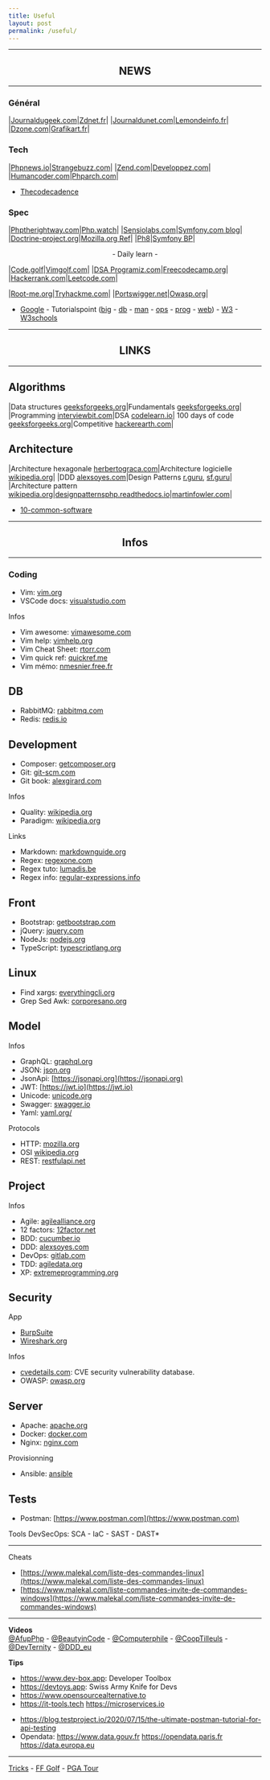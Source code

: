 ```yaml
---
title: Useful
layout: post
permalink: /useful/
---
```


---
## <center>NEWS</center>
---

### Général

|[Journaldugeek.com](https://www.journaldugeek.com/category/sur-le-web)|[Zdnet.fr](https://www.zdnet.fr)|
|[Journaldunet.com](https://www.journaldunet.com/web-tech/)|[Lemondeinfo.fr](https://www.lemondeinformatique.fr/internet-et-e-business-11.html)|
|[Dzone.com](https://dzone.com/web-development-programming-tutorials-tools-news)|[Grafikart.fr](https://grafikart.fr/blog)|

### Tech

|[Phpnews.io](https://phpnews.io)|[Strangebuzz.com](https://www.strangebuzz.com/fr)|
|[Zend.com](https://www.zend.com/blog)|[Developpez.com](https://php.developpez.com)|
|[Humancoder.com](https://news.humancoders.com/t/php)|[Phparch.com](https://www.phparch.com)|

* [Thecodecadence](https://thecodecadence.medium.com)

### Spec

|[Phptherightway.com](https://phptherightway.com)|[Php.watch](https://php.watch/versions)|
|[Sensiolabs.com](https://blog.sensiolabs.com)|[Symfony.com blog](https://symfony.com/blog)|
|[Doctrine-project.org](https://www.doctrine-project.org)|[Mozilla.org Ref](https://developer.mozilla.org/fr/docs/Web)|
|[Ph8](https://www.php.net/releases/8.0/en.php)|[Symfony BP](https://symfony.com/doc/current/best_practices.html)|
  
<center>- Daily learn -</center>

|[Code.golf](https://code.golf)|[Vimgolf.com](https://www.vimgolf.com)|
|[DSA Programiz.com](https://www.programiz.com/dsa)|[Freecodecamp.org](https://www.freecodecamp.org/learn)|
|[Hackerrank.com](https://www.hackerrank.com)|[Leetcode.com](https://leetcode.com/explore)|

|[Root-me.org](https://www.root-me.org)|[Tryhackme.com](https://tryhackme.com)|
|[Portswigger.net](https://portswigger.net/web-security)|[Owasp.org](https://owasp.org/www-project-top-ten)|

- [Google](https://developers.google.com/learn) - Tutorialspoint ([big](https://www.tutorialspoint.com/big_data_tutorials.htm) - [db](https://www.tutorialspoint.com/database_tutorials.htm) - [man](https://www.tutorialspoint.com/management_tutorials.htm) - [ops](https://www.tutorialspoint.com/devops_tutorials.htm) - [prog](https://www.tutorialspoint.com/computer_programming_tutorials.htm) - [web](https://www.tutorialspoint.com/web_development_tutorials.htm)) - [W3](https://www.w3.org) - [W3schools](https://www.w3schools.com)
  
---
## <center>LINKS</center>
---

## Algorithms

|Data structures [geeksforgeeks.org](https://www.geeksforgeeks.org/data-structures)|Fundamentals [geeksforgeeks.org](https://www.geeksforgeeks.org/fundamentals-of-algorithms)|
|Programming [interviewbit.com](https://www.interviewbit.com/courses/programming)|DSA [codelearn.io](https://codelearn.io/learning/data-structure-and-algorithms)|
100 days of code [geeksforgeeks.org](https://www.geeksforgeeks.org/100-days-of-code-a-complete-guide-for-beginners-and-experienced)|Competitive [hackerearth.com](https://www.hackerearth.com/fr/getstarted-competitive-programming)|

## Architecture

|Architecture hexagonale [herbertograca.com](https://herbertograca.com/2017/11/16/explicit-architecture-01-ddd-hexagonal-onion-clean-cqrs-how-i-put-it-all-together/)|Architecture logicielle [wikipedia.org](https://en.wikipedia.org/wiki/List_of_software_architecture_styles_and_patterns)|
|DDD [alexsoyes.com](https://alexsoyes.com/ddd-domain-driven-design)|Design Patterns [r.guru](https://refactoring.guru/fr/design-patterns), [sf.guru](https://springframework.guru/gang-of-four-design-patterns)|
|Architecture pattern [wikipedia.org](https://en.wikipedia.org/wiki/Architectural_pattern)|[designpatternsphp.readthedocs.io](https://designpatternsphp.readthedocs.io)|[martinfowler.com](https://martinfowler.com/eaaCatalog)|
- [10-common-software](https://towardsdatascience.com/10-common-software-architectural-patterns-in-a-nutshell-a0b47a1e9013)

---
## <center>Infos</center>
---

### Coding
- Vim: [vim.org](https://www.vim.org)
- VSCode docs: [visualstudio.com](https://code.visualstudio.com/docs)

Infos
- Vim awesome: [vimawesome.com](https://vimawesome.com)
- Vim help: [vimhelp.org](https://vimhelp.org)
- Vim Cheat Sheet: [rtorr.com](https://vim.rtorr.com)
- Vim quick ref: [quickref.me](https://quickref.me/vim)
- Vim mémo: [nmesnier.free.fr](http://nmesnier.free.fr/vim.html)

## DB
+ RabbitMQ: [rabbitmq.com](https://www.rabbitmq.com)
+ Redis: [redis.io](https://redis.io)

## Development
+ Composer: [getcomposer.org](https://getcomposer.org/doc)
+ Git: [git-scm.com](https://git-scm.com/doc)
+ Git book: [alexgirard.com](https://alexgirard.com/git-book)

Infos
- Quality: [wikipedia.org](https://fr.wikipedia.org/wiki/Qualit%C3%A9_logicielle)
- Paradigm: [wikipedia.org](https://fr.m.wikipedia.org/wiki/Paradigme_(programmation))

Links
+ Markdown: [markdownguide.org](https://www.markdownguide.org/cheat-sheet)
+ Regex: [regexone.com](https://regexone.com)
+ Regex tuto: [lumadis.be](https://lumadis.be/regex)
+ Regex info: [regular-expressions.info](https://www.regular-expressions.info)

## Front
- Bootstrap: [getbootstrap.com](https://getbootstrap.com/docs)
- jQuery: [jquery.com](https://blog.jquery.com)
- NodeJs: [nodejs.org](https://nodejs.org/en/docs)
- TypeScript: [typescriptlang.org](https://www.typescriptlang.org/docs)

## Linux
- Find xargs: [everythingcli.org](https://www.everythingcli.org/find-exec-vs-find-xargs)
- Grep Sed Awk: [corporesano.org](http://www.corporesano.org/doc-site/grepawksed.html)

## Model
Infos
+ GraphQL: [graphql.org](https://graphql.org)
+ JSON: [json.org](https://www.json.org)
+ JsonApi: [https://jsonapi.org](https://jsonapi.org)
+ JWT: [https://jwt.io](https://jwt.io)
+ Unicode: [unicode.org](https://home.unicode.org)
+ Swagger: [swagger.io](https://swagger.io)
+ Yaml: [yaml.org/](https://yaml.org)

Protocols
- HTTP: [mozilla.org](https://developer.mozilla.org/fr/docs/Web/HTTP)
- OSI [wikipedia.org](https://fr.wikipedia.org/wiki/Mod%C3%A8le_OSI)
- REST: [restfulapi.net](https://restfulapi.net/hateoas)

## Project
Infos
+ Agile: [agilealliance.org](https://www.agilealliance.org/agile101/12-principles-behind-the-agile-manifesto)
+ 12 factors: [12factor.net](https://12factor.net)
+ BDD: [cucumber.io](https://cucumber.io/docs/bdd)
+ DDD: [alexsoyes.com](https://alexsoyes.com/ddd-domain-driven-design)
+ DevOps: [gitlab.com](https://about.gitlab.com/topics/devops)
+ TDD: [agiledata.org](http://agiledata.org/essays/tdd.html)
+ XP: [extremeprogramming.org](http://www.extremeprogramming.org)

## Security
App
- [BurpSuite](https://portswigger.net/burp)
- [Wireshark.org](https://www.wireshark.org) 

Infos
- [cvedetails.com]([cvedetails.com](https://www.cvedetails.com)): CVE security vulnerability database.
- OWASP: [owasp.org](https://owasp.org)

## Server
+ Apache: [apache.org](https://httpd.apache.org)
+ Docker: [docker.com](https://docs.docker.com)
+ Nginx: [nginx.com](https://docs.nginx.com)

Provisionning
- Ansible: [ansible](https://www.ansible.com)

## Tests
- Postman: [https://www.postman.com](https://www.postman.com)

Tools DevSecOps: SCA - IaC - SAST - DAST*

---
Cheats
- [https://www.malekal.com/liste-des-commandes-linux](https://www.malekal.com/liste-des-commandes-linux)
- [https://www.malekal.com/liste-commandes-invite-de-commandes-windows](https://www.malekal.com/liste-commandes-invite-de-commandes-windows)

---
**Videos**  
[@AfupPhp](https://www.youtube.com/@afupPHP) -
[@BeautyinCode](https://www.youtube.com/@BeautyinCode) -
[@Computerphile](https://www.youtube.com/@Computerphile) -
[@CoopTilleuls](https://www.youtube.com/@coopTilleuls) -
[@DevTernity](https://www.youtube.com/@DevTernity) - 
[@DDD_eu](https://www.youtube.com/@ddd_eu)

**Tips**
- https://www.dev-box.app: Developer Toolbox
- https://devtoys.app: Swiss Army Knife for Devs
- https://www.opensourcealternative.to
- https://it-tools.tech
  https://microservices.io
* https://blog.testproject.io/2020/07/15/the-ultimate-postman-tutorial-for-api-testing
* Opendata: https://www.data.gouv.fr https://opendata.paris.fr https://data.europa.eu

---
[Tricks](https://cylmat.github.io/tricks) - [FF Golf](https://www.youtube.com/c/ffgolf/videos) - [PGA Tour](https://www.youtube.com/PGATOUR)
